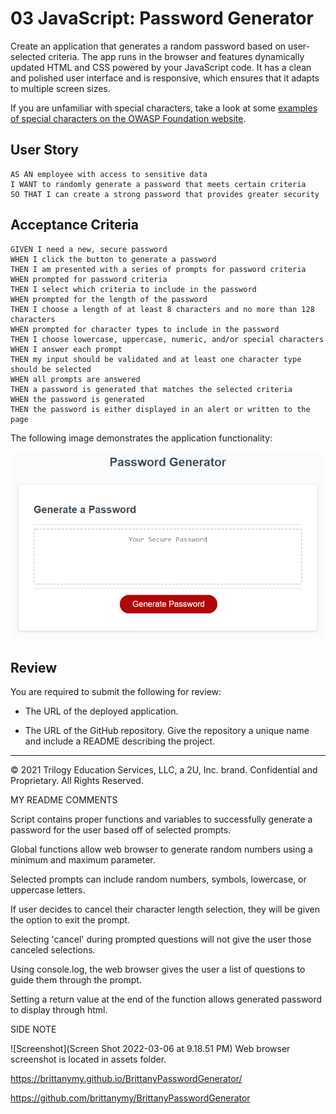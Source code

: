 # 03 JavaScript: Password Generator

Create an application that generates a random password based on user-selected criteria. The app runs in the browser and features dynamically updated HTML and CSS powered by your JavaScript code. It has a clean and polished user interface and is responsive, which ensures that it adapts to multiple screen sizes.

If you are unfamiliar with special characters, take a look at some [examples of special characters on the OWASP Foundation website](https://www.owasp.org/index.php/Password_special_characters).

## User Story

```
AS AN employee with access to sensitive data
I WANT to randomly generate a password that meets certain criteria
SO THAT I can create a strong password that provides greater security
```

## Acceptance Criteria

```
GIVEN I need a new, secure password
WHEN I click the button to generate a password
THEN I am presented with a series of prompts for password criteria
WHEN prompted for password criteria
THEN I select which criteria to include in the password
WHEN prompted for the length of the password
THEN I choose a length of at least 8 characters and no more than 128 characters
WHEN prompted for character types to include in the password
THEN I choose lowercase, uppercase, numeric, and/or special characters
WHEN I answer each prompt
THEN my input should be validated and at least one character type should be selected
WHEN all prompts are answered
THEN a password is generated that matches the selected criteria
WHEN the password is generated
THEN the password is either displayed in an alert or written to the page
```

The following image demonstrates the application functionality:

![An app window with the label Password Generator, an input field labeled Your Secure Password, and a Generate Password button.](./Assets/03-javascript-homework-demo.png)

## Review

You are required to submit the following for review:

* The URL of the deployed application.

* The URL of the GitHub repository. Give the repository a unique name and include a README describing the project.

- - -
© 2021 Trilogy Education Services, LLC, a 2U, Inc. brand. Confidential and Proprietary. All Rights Reserved.


MY README COMMENTS

Script contains proper functions and variables to successfully generate a password for the user based off of selected prompts. 

Global functions allow web browser to generate random numbers using a minimum and maximum parameter. 

Selected prompts can include random numbers, symbols, lowercase, or uppercase letters. 

If user decides to cancel their character length selection, they will be given the option to exit the prompt. 

Selecting 'cancel' during prompted questions will not give the user those canceled selections. 

Using console.log, the web browser gives the user a list of questions to guide them through the prompt. 

Setting a return value at the end of the function allows generated password to display through html. 

SIDE NOTE 

![Screenshot](Screen Shot 2022-03-06 at 9.18.51 PM) 
Web browser screenshot is located in assets folder. 

https://brittanymy.github.io/BrittanyPasswordGenerator/

https://github.com/brittanymy/BrittanyPasswordGenerator

